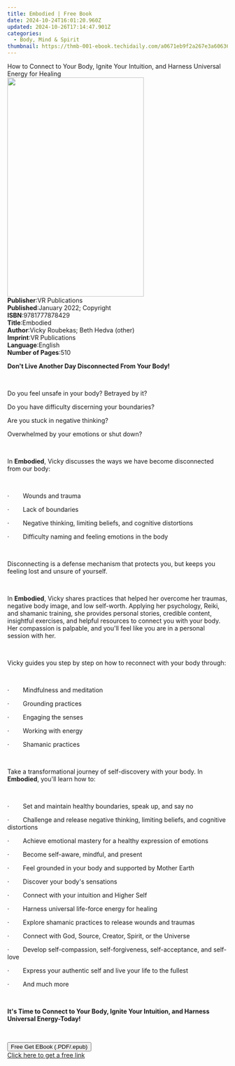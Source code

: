 ```yaml
---
title: Embodied | Free Book
date: 2024-10-24T16:01:20.960Z
updated: 2024-10-26T17:14:47.901Z
categories:
  - Body, Mind & Spirit
thumbnail: https://thmb-001-ebook.techidaily.com/a0671eb9f2a267e3a60636ae6d6646a2785a282dae9e967d4bddd8927fa6f0a6.jpg
---
```

<main id="book-container">
  <div class="flex flex-col">
    <div class="book-brief flex-1 py-6 px-4 sm:p-6 md:py-10 md:px-8">
      <!-- brief-->
      <div class="book-brief-main">
        How to Connect to Your Body, Ignite Your Intuition, and Harness
        Universal Energy for Healing
      </div>
    </div>
    <div
      class="book-meta-info flex-1 grid gap-4 col-start-1 col-end-3 row-start-1 sm:mb-6 sm:grid-cols-4 lg:gap-6 lg:col-start-2 lg:row-end-6 lg:row-span-6 lg:mb-0"
    >
      <div
        class="book-meta-info-left place-content-center mt-4 p-4 text-sm leading-6 col-start-2 col-span-2 dark:text-slate-400"
      >
        <img
          class="w-full h-500 object-cover rounded-lg sm:h-255 sm:col-span-2 lg:col-span-full"
          src="https://img-001-ebook.techidaily.com/4f377150a4768fe57a63336e29aec7828c2a17bbfd279337e7533573cfe79835.jpg"
          alt=""
          width="312"
          height="500"
        />
      </div>
      <div
        class="book-meta-info-right mt-2 col-start-1 row-start-2 col-span-3 self-center"
      >
        <!-- meta data  -->
        <div class="flex flex-col px-4 md:px-8">
          <div class="flex-1">
            <strong>Publisher</strong>:<span class="px-2">VR Publications</span>
          </div>
          <div class="flex-1">
            <strong>Published</strong>:<span class="px-2"
              >January 2022; Copyright</span
            >
          </div>
          <div class="flex-1">
            <strong>ISBN</strong>:<span class="px-2">9781777878429</span>
          </div>
          <div class="flex-1">
            <strong>Title</strong>:<span class="px-2">Embodied</span>
          </div>
          <div class="flex-1">
            <strong>Author</strong>:<span class="px-2"
              >Vicky Roubekas; Beth Hedva (other)</span
            >
          </div>
          <div class="flex-1">
            <strong>Imprint</strong>:<span class="px-2">VR Publications</span>
          </div>
          <div class="flex-1">
            <strong>Language</strong>:<span class="px-2">English</span>
          </div>
          <div class="flex-1">
            <strong>Number of Pages</strong>:<span class="px-2">510</span>
          </div>
        </div>
      </div>
    </div>
    <div class="book-description flex-1 py-6 px-4 sm:p-6 md:py-10 md:px-8">
      <div class="book-description-main">
        <div accordion-content="" id="description">
          <p>
            <strong>Don't Live Another Day Disconnected From Your Body!</strong>
          </p>
          <p>&nbsp;</p>
          <p>Do you feel unsafe in your body? Betrayed by it?</p>
          <p>Do you have difficulty discerning your boundaries?</p>
          <p>Are you stuck in negative thinking?</p>
          <p>Overwhelmed by your emotions or shut down?</p>
          <p>&nbsp;</p>
          <p>
            In <strong>Embodied</strong>, Vicky discusses the ways we have
            become disconnected from our body:
          </p>
          <p>&nbsp;</p>
          <p>
            ·&nbsp;&nbsp;&nbsp;&nbsp;&nbsp;&nbsp;&nbsp;&nbsp;Wounds and trauma
          </p>
          <p>
            ·&nbsp;&nbsp;&nbsp;&nbsp;&nbsp;&nbsp;&nbsp;&nbsp;Lack of boundaries
          </p>
          <p>
            ·&nbsp;&nbsp;&nbsp;&nbsp;&nbsp;&nbsp;&nbsp;&nbsp;Negative thinking,
            limiting beliefs, and cognitive distortions
          </p>
          <p>
            ·&nbsp;&nbsp;&nbsp;&nbsp;&nbsp;&nbsp;&nbsp;&nbsp;Difficulty naming
            and feeling emotions in the body
          </p>
          <p>&nbsp;</p>
          <p>
            Disconnecting is a defense mechanism that protects you, but keeps
            you feeling lost and unsure of yourself.
          </p>
          <p>&nbsp;</p>
          <p>
            In <strong>Embodied</strong>, Vicky shares practices that helped her
            overcome her traumas, negative body image, and low self-worth.
            Applying her psychology, Reiki, and shamanic training, she provides
            personal stories, credible content, insightful exercises, and
            helpful resources to connect you with your body. Her compassion is
            palpable, and you'll feel like you are in a personal session with
            her.
          </p>
          <p>&nbsp;</p>
          <p>
            Vicky guides you step by step on how to reconnect with your body
            through:
          </p>
          <p>&nbsp;</p>
          <p>
            ·&nbsp;&nbsp;&nbsp;&nbsp;&nbsp;&nbsp;&nbsp;&nbsp;Mindfulness and
            meditation
          </p>
          <p>
            ·&nbsp;&nbsp;&nbsp;&nbsp;&nbsp;&nbsp;&nbsp;&nbsp;Grounding practices
          </p>
          <p>
            ·&nbsp;&nbsp;&nbsp;&nbsp;&nbsp;&nbsp;&nbsp;&nbsp;Engaging the senses
          </p>
          <p>
            ·&nbsp;&nbsp;&nbsp;&nbsp;&nbsp;&nbsp;&nbsp;&nbsp;Working with energy
          </p>
          <p>
            ·&nbsp;&nbsp;&nbsp;&nbsp;&nbsp;&nbsp;&nbsp;&nbsp;Shamanic practices
          </p>
          <p>&nbsp;</p>
          <p>
            Take a transformational journey of self-discovery with your body. In
            <strong>Embodied</strong>, you'll learn how to:
          </p>
          <p>&nbsp;</p>
          <p>
            ·&nbsp;&nbsp;&nbsp;&nbsp;&nbsp;&nbsp;&nbsp;&nbsp;Set and maintain
            healthy boundaries, speak up, and say no
          </p>
          <p>
            ·&nbsp;&nbsp;&nbsp;&nbsp;&nbsp;&nbsp;&nbsp;&nbsp;Challenge and
            release negative thinking, limiting beliefs, and cognitive
            distortions
          </p>
          <p>
            ·&nbsp;&nbsp;&nbsp;&nbsp;&nbsp;&nbsp;&nbsp;&nbsp;Achieve emotional
            mastery for a healthy expression of emotions
          </p>
          <p>
            ·&nbsp;&nbsp;&nbsp;&nbsp;&nbsp;&nbsp;&nbsp;&nbsp;Become self-aware,
            mindful, and present
          </p>
          <p>
            ·&nbsp;&nbsp;&nbsp;&nbsp;&nbsp;&nbsp;&nbsp;&nbsp;Feel grounded in
            your body and supported by Mother Earth
          </p>
          <p>
            ·&nbsp;&nbsp;&nbsp;&nbsp;&nbsp;&nbsp;&nbsp;&nbsp;Discover your
            body's sensations
          </p>
          <p>
            ·&nbsp;&nbsp;&nbsp;&nbsp;&nbsp;&nbsp;&nbsp;&nbsp;Connect with your
            intuition and Higher Self
          </p>
          <p>
            ·&nbsp;&nbsp;&nbsp;&nbsp;&nbsp;&nbsp;&nbsp;&nbsp;Harness universal
            life-force energy for healing
          </p>
          <p>
            ·&nbsp;&nbsp;&nbsp;&nbsp;&nbsp;&nbsp;&nbsp;&nbsp;Explore shamanic
            practices to release wounds and traumas
          </p>
          <p>
            ·&nbsp;&nbsp;&nbsp;&nbsp;&nbsp;&nbsp;&nbsp;&nbsp;Connect with God,
            Source, Creator, Spirit, or the Universe
          </p>
          <p>
            ·&nbsp;&nbsp;&nbsp;&nbsp;&nbsp;&nbsp;&nbsp;&nbsp;Develop
            self-compassion, self-forgiveness, self-acceptance, and self-love
          </p>
          <p>
            ·&nbsp;&nbsp;&nbsp;&nbsp;&nbsp;&nbsp;&nbsp;&nbsp;Express your
            authentic self and live your life to the fullest
          </p>
          <p>·&nbsp;&nbsp;&nbsp;&nbsp;&nbsp;&nbsp;&nbsp;&nbsp;And much more</p>
          <p>&nbsp;</p>
          <p>
            <strong
              >It's Time to Connect to Your Body, Ignite Your Intuition, and
              Harness Universal Energy-Today!</strong
            >
          </p>
          <p><br /></p>
        </div>
        <div class="accordion-fader"></div>
      </div>
    </div>
    <div class="book-excerpts flex-1 py-6 px-4 sm:p-6 md:py-10 md:px-8"></div>
    <div
      class="book-about-author flex-1 py-6 px-4 sm:p-6 md:py-10 md:px-8"
    ></div>
    <div class="book-free-get flex-1 py-6 px-4 sm:p-6 md:py-10 md:px-8">
      <button
        id="btn-free-get"
        class="bg-blue-500 hover:bg-blue-700 text-white font-bold py-2 px-4 rounded"
      >
        Free Get EBook (.PDF/.epub)
      </button>
      <div id="countdown-display" class="px-2 text-lg mt-2"></div>
      <a
        id="free-link"
        class="hidden bg-blue-500 hover:bg-blue-700 text-white font-bold py-2 px-4 rounded"
        href="https://www.ebooks.com/en-us/book/210470841/embodied/vicky-roubekas/"
        target="_blank"
        >Click here to get a free link</a
      >
    </div>
    <script>
      let countdownTime = 0;
      let countdownInterval = null;
      document
        .getElementById('btn-free-get')
        .addEventListener('click', startCountdown);
      function startCountdown() {
        countdownTime = new Date().getTime() + 60000 * 3;
        countdownInterval = setInterval(updateCountdown, 1000);
        document.getElementById('btn-free-get').disabled = true;
        document
          .getElementById('btn-free-get')
          .classList.add('bg-gray-500', 'cursor-not-allowed');
      }
      function updateCountdown() {
        let currentTime = new Date().getTime();
        let timeLeft = countdownTime - currentTime;
        let secondsLeft = Math.floor(timeLeft / 1000);
        document.getElementById('countdown-display').innerHTML =
          `Remaining time: ${secondsLeft} seconds.`;
        if (secondsLeft <= 0) {
          clearInterval(countdownInterval);
          document.getElementById('btn-free-get').classList.add('hidden');
          document.getElementById('free-link').classList.remove('hidden');
          document.getElementById('countdown-display').innerHTML = '';
        }
      }
    </script>
  </div>
</main>

<ins class="adsbygoogle"
      style="display:block"
      data-ad-client="ca-pub-7571918770474297"
      data-ad-slot="8358498916"
      data-ad-format="auto"
      data-full-width-responsive="true"></ins>
    